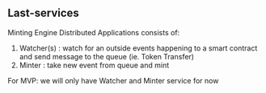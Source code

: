 ## Last-services

Minting Engine Distributed Applications consists of:
1. Watcher(s) : watch for an outside events happening to a smart contract
 and send message to the queue (ie. Token Transfer) 
2. Minter : take new event from queue and mint

For MVP: we will only have Watcher and Minter service for now